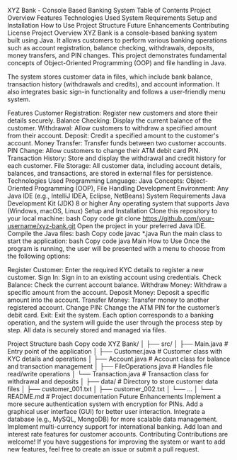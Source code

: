 XYZ Bank - Console Based Banking System
Table of Contents
Project Overview
Features
Technologies Used
System Requirements
Setup and Installation
How to Use
Project Structure
Future Enhancements
Contributing
License
Project Overview
XYZ Bank is a console-based banking system built using Java. It allows customers to perform various banking operations such as account registration, balance checking, withdrawals, deposits, money transfers, and PIN changes. This project demonstrates fundamental concepts of Object-Oriented Programming (OOP) and file handling in Java.

The system stores customer data in files, which include bank balance, transaction history (withdrawals and credits), and account information. It also integrates basic sign-in functionality and follows a user-friendly menu system.

Features
Customer Registration: Register new customers and store their details securely.
Balance Checking: Display the current balance of the customer.
Withdrawal: Allow customers to withdraw a specified amount from their account.
Deposit: Credit a specified amount to the customer's account.
Money Transfer: Transfer funds between two customer accounts.
PIN Change: Allow customers to change their ATM debit card PIN.
Transaction History: Store and display the withdrawal and credit history for each customer.
File Storage: All customer data, including account details, balances, and transactions, are stored in external files for persistence.
Technologies Used
Programming Language: Java
Concepts: Object-Oriented Programming (OOP), File Handling
Development Environment: Any Java IDE (e.g., IntelliJ IDEA, Eclipse, NetBeans)
System Requirements
Java Development Kit (JDK) 8 or higher
Any operating system that supports Java (Windows, macOS, Linux)
Setup and Installation
Clone this repository to your local machine:
bash
Copy code
git clone https://github.com/your-username/xyz-bank.git
Open the project in your preferred Java IDE.
Compile the Java files:
bash
Copy code
javac *.java
Run the main class to start the application:
bash
Copy code
java Main
How to Use
Once the program is running, the user will be presented with a menu to choose from the following options:

Register Customer: Enter the required KYC details to register a new customer.
Sign In: Sign in to an existing account using credentials.
Check Balance: Check the current account balance.
Withdraw Money: Withdraw a specific amount from the account.
Deposit Money: Deposit a specific amount into the account.
Transfer Money: Transfer money to another registered account.
Change PIN: Change the ATM PIN for the customer’s debit card.
Exit: Exit the system.
Each option corresponds to a banking operation, and the system will guide the user through the process step by step. All data is securely stored and managed via files.

Project Structure
bash
Copy code
XYZ Bank/
│
├── src/
│   ├── Main.java              # Entry point of the application
│   ├── Customer.java          # Customer class with KYC details and operations
│   ├── Account.java           # Account class for balance and transaction management
│   ├── FileOperations.java    # Handles file read/write operations
│   └── Transaction.java       # Transaction class for withdrawal and deposits
│
├── data/                      # Directory to store customer data files
│   ├── customer_001.txt
│   ├── customer_002.txt
│   └── ... 
│
└── README.md                  # Project documentation
Future Enhancements
Implement a more secure authentication system with encryption for PINs.
Add a graphical user interface (GUI) for better user interaction.
Integrate a database (e.g., MySQL, MongoDB) for more scalable data management.
Implement multi-currency support for international banking.
Add loan and interest rate features for customer accounts.
Contributing
Contributions are welcome! If you have suggestions for improving the system or want to add new features, feel free to create an issue or submit a pull request.
